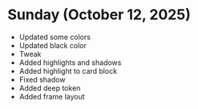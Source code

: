 # Sunday (October 12, 2025)

- Updated some colors
- Updated black color
- Tweak
- Added highlights and shadows
- Added highlight to card block
- Fixed shadow
- Added deep token
- Added frame layout
